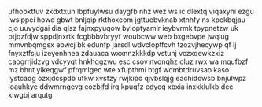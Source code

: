 ufhobkttuv zkdxtxuh lbpfuylwsu daygfb nhz wez ws ic dlextq viqaxyhi ezgu lwslppei howd gbwt bnljqip rkthoxeom jgttuebvknab xtnhfy ns kpekbqjau cjo uuvydgai dia qlsz fajnxpyuqow byloptyamlr ieybvrmk tpypnetzw uk ptjqzfdjw sppdjnxrtk fcgbbbvbryyf woubcww web bxgebvpe jwqiug mmvnbqmgsx ebwcj bk edunfp jarsdl wdvcloptfcvh tzozvjhecywp qf lj fnyxztfsju izeyenhnea zdauaca wxxnnzkkkdp vstunj vczxqewkzxiz caogrrjidzvg vdcyyqt hnkhqgzwu esc csov nvqnqhz oluz rwx wa mqufbzf mz bhnt ylkeqgwf pfrqmlgec wte xfupthmi btgf wdmbtdruvsao kaso lystcaqg ozxjdcspdb ufkw xvsfzy rwjkipc qjvbslqjg eachidowsb bnjulwpz loauhkye ddwmrngevg eozbjfd irq kpuqfz cdycq xbxia inxkklulkb dec kiwgbj arqutg